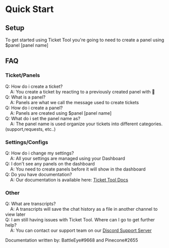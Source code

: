 # Quick Start

## Setup
To get started using Ticket Tool you're going to need to create a panel using $panel [panel name]  

## FAQ
### Ticket/Panels  
Q: How do i create a ticket?  
&nbsp;&nbsp;&nbsp;    A: You create a ticket by reacting to a previously created panel with :envelope_with_arrow:  
Q: What is a panel?  
&nbsp;&nbsp;&nbsp;    A: Panels are what we call the message used to create tickets  
Q: How do i create a panel?  
&nbsp;&nbsp;&nbsp;    A: Panels are created using $panel [panel name]  
Q: What do i set the panel name as?  
&nbsp;&nbsp;&nbsp;    A: The panel name is used organize your tickets into different categories. (support,requests, etc..)  


### Settings/Configs  
Q: How do i change my settings?  
&nbsp;&nbsp;&nbsp;    A: All your settings are managed using your Dashboard  
Q: I don't see any panels on the dashboard  
&nbsp;&nbsp;&nbsp;    A: You need to create panels before it will show in the dashboard  
Q: Do you have documentation?  
&nbsp;&nbsp;&nbsp;    A: Our documentation is available here: [Ticket Tool Docs](https://tickettool.xyz/docs)  
    

### Other  
Q: What are transcripts?  
&nbsp;&nbsp;&nbsp;    A: A transcripts will save the chat history as a file in another channel to view later  
Q: I am still having issues with Ticket Tool.  Where can I go to get further help?  
&nbsp;&nbsp;&nbsp;    A: You can contact our support team on our [Discord Support Server](https://discord.gg/tUM9Xcv)  




Documentation written by: BattleEye#9668 and Pinecone#2655
